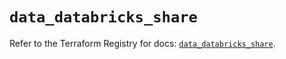 # `data_databricks_share`

Refer to the Terraform Registry for docs: [`data_databricks_share`](https://registry.terraform.io/providers/databricks/databricks/1.79.0/docs/data-sources/share).
